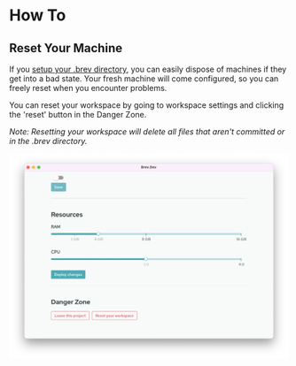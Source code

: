 # How To 
## Reset Your Machine

If you [setup your .brev directory](/howto/automatically-set-up/), you can easily dispose of machines if they get into a bad state. Your fresh machine will come configured, so you can freely reset when you encounter problems.


You can reset your workspace by going to workspace settings and clicking the 'reset' button in the Danger Zone. 

*Note: Resetting your workspace will delete all files that aren't committed or in the .brev directory.*

![Screenshot](media/reset-workspace.png)
